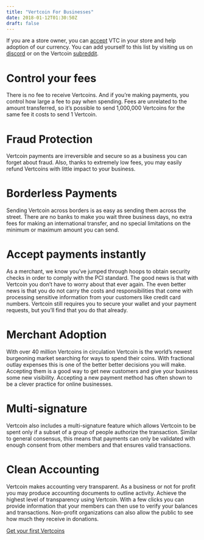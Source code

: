 ```yaml
---
title: "Vertcoin For Businesses"
date: 2018-01-12T01:30:50Z
draft: false
---
```


If you are a store owner, you can <a href="/accept-vertcoin/">accept</a> VTC in your store and help adoption of our currency. You can add yourself to this list by visiting us on <a href="https://discord.gg/vertcoin" target="blank">discord</a> or on the Vertcoin <a href="https://www.reddit.com/r/vertcoin/" target="blank">subreddit</a>.


# Control your fees

There is no fee to receive Vertcoins. And if you’re making payments, you control how large a fee to pay when spending. Fees are unrelated to the amount transferred, so it’s possible to send 1,000,000 Vertcoins for the same fee it costs to send 1 Vertcoin. 


# Fraud Protection

Vertcoin payments are irreversible and secure so as a business you can forget about fraud. 
Also, thanks to extremely low fees, you may easily refund Vertcoins with little impact to your business. 


# Borderless Payments

Sending Vertcoin across borders is as easy as sending them across the street. There are no banks to make you wait three business days, no extra fees for making an international transfer, and no special limitations on the minimum or maximum amount you can send.


# Accept payments instantly 

As a merchant, we know you’ve jumped through hoops to obtain security checks in order to comply with the PCI standard. The good news is that with Vertcoin you don’t have to worry about that ever again. The even better news is that you do not carry the costs and responsibilities that come with processing sensitive information from your customers like credit card numbers. Vertcoin still requires you to secure your wallet and your payment requests, but you’ll find that you do that already.


# Merchant Adoption


With over 40 million Vertcoins in circulation Vertcoin is the world’s newest burgeoning market searching for ways to spend their coins. With fractional outlay expenses this is one of the better better decisions you will make. 
Accepting them is a good way to get new customers and give your business some new visibility. Accepting a new payment method has often shown to be a clever practice for online businesses.



# Multi-signature

Vertcoin also includes a multi-signature feature which allows Vertcoin to be spent only if a subset of a group of people authorize the transaction. Similar to general consensus, this means that payments can only be validated with enough consent from other members and that ensures valid transactions.


# Clean Accounting


Vertcoin makes accounting very transparent. As a business or not for profit you may produce accounting documents to outline activity. Achieve the highest level of transparency using Vertcoin. With a few clicks you can provide information that your members can then use to verify your balances and transactions. Non-profit organizations can also allow the public to see how much they receive in donations.


<a href="/trading" class="largeButton">
                  		Get your first Vertcoins
                  	</a>

